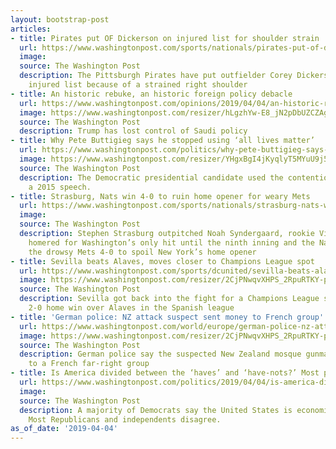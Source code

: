 ```yaml
---
layout: bootstrap-post
articles:
- title: Pirates put OF Dickerson on injured list for shoulder strain
  url: https://www.washingtonpost.com/sports/nationals/pirates-put-of-dickerson-on-injured-list-for-shoulder-strain/2019/04/04/95d40296-571a-11e9-aa83-504f086bf5d6_story.html
  image: 
  source: The Washington Post
  description: The Pittsburgh Pirates have put outfielder Corey Dickerson on the 10-day
    injured list because of a strained right shoulder
- title: An historic rebuke, an historic foreign policy debacle
  url: https://www.washingtonpost.com/opinions/2019/04/04/an-historic-rebuke-an-historic-foreign-policy-debacle/
  image: https://www.washingtonpost.com/resizer/hLgzhYw-E8_jN2pDbUZCZAgU-_Y=/1484x0/arc-anglerfish-washpost-prod-washpost.s3.amazonaws.com/public/FHX7GMCXBUI6TKUDKBHQQ27V2Y.jpg
  source: The Washington Post
  description: Trump has lost control of Saudi policy
- title: Why Pete Buttigieg says he stopped using ‘all lives matter’
  url: https://www.washingtonpost.com/politics/why-pete-buttigieg-says-he-stopped-using-all-lives-matter/2019/04/04/eb794242-570b-11e9-8ef3-fbd41a2ce4d5_story.html
  image: https://www.washingtonpost.com/resizer/YHgxBgI4jKyqlyT5MYuU9j5icC8=/1484x0/arc-anglerfish-washpost-prod-washpost.s3.amazonaws.com/public/XHCIDUCXCUI6TDXT7PKBULHE2U.jpg
  source: The Washington Post
  description: The Democratic presidential candidate used the contentious phrase in
    a 2015 speech.
- title: Strasburg, Nats win 4-0 to ruin home opener for weary Mets
  url: https://www.washingtonpost.com/sports/nationals/strasburg-nats-win-4-0-to-ruin-home-opener-for-weary-mets/2019/04/04/7b94db86-5719-11e9-aa83-504f086bf5d6_story.html
  image: 
  source: The Washington Post
  description: Stephen Strasburg outpitched Noah Syndergaard, rookie Victor Robles
    homered for Washington’s only hit until the ninth inning and the Nationals beat
    the drowsy Mets 4-0 to spoil New York’s home opener
- title: Sevilla beats Alaves, moves closer to Champions League spot
  url: https://www.washingtonpost.com/sports/dcunited/sevilla-beats-alaves-moves-closer-to-champions-league-spot/2019/04/04/9c73087e-5718-11e9-aa83-504f086bf5d6_story.html
  image: https://www.washingtonpost.com/resizer/2CjPNwqvXHPS_2RpuRTKY-p3eVo=/1484x0/www.washingtonpost.com/pb/resources/img/twp-social-share.png
  source: The Washington Post
  description: Sevilla got back into the fight for a Champions League spot with a
    2-0 home win over Alaves in the Spanish league
- title: 'German police: NZ attack suspect sent money to French group'
  url: https://www.washingtonpost.com/world/europe/german-police-nz-attack-suspect-sent-money-to-french-group/2019/04/04/3596e55e-5717-11e9-aa83-504f086bf5d6_story.html
  image: https://www.washingtonpost.com/resizer/2CjPNwqvXHPS_2RpuRTKY-p3eVo=/1484x0/www.washingtonpost.com/pb/resources/img/twp-social-share.png
  source: The Washington Post
  description: German police say the suspected New Zealand mosque gunman sent money
    to a French far-right group
- title: Is America divided between the ‘haves’ and ‘have-nots?’ Most people say no.
  url: https://www.washingtonpost.com/politics/2019/04/04/is-america-divided-between-haves-have-nots-most-people-say-no/
  image: 
  source: The Washington Post
  description: A majority of Democrats say the United States is economically divided.
    Most Republicans and independents disagree.
as_of_date: '2019-04-04'
---
```


